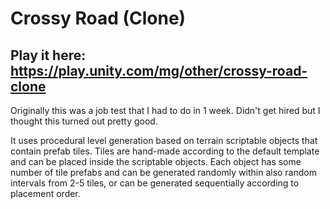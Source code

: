 # Crossy Road (Clone)

## Play it here: https://play.unity.com/mg/other/crossy-road-clone

Originally this was a job test that I had to do in 1 week. Didn't get hired but I thought this turned out pretty good.

It uses procedural level generation based on terrain scriptable objects that contain prefab tiles. Tiles are hand-made according to the default template and can be placed inside the scriptable objects. Each object has some number of tile prefabs and can be generated randomly within also random intervals from 2-5 tiles, or can be generated sequentially according to placement order.
